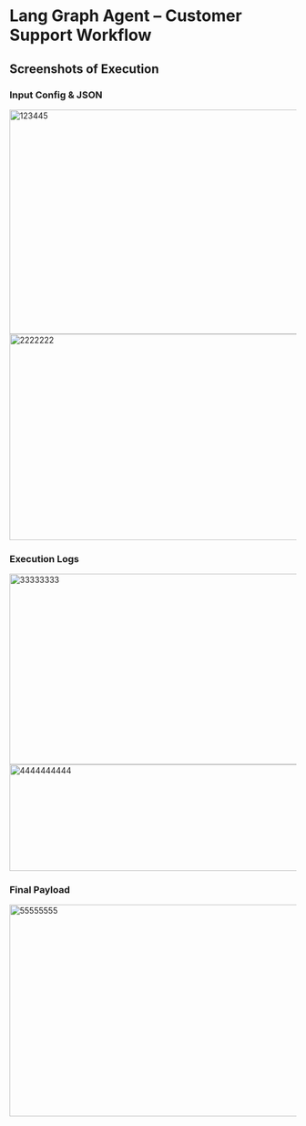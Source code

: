 # Lang Graph Agent – Customer Support Workflow

## Screenshots of Execution

### Input Config & JSON

<img width="754" height="394" alt="123445" src="https://github.com/user-attachments/assets/683f35e4-8d2e-46af-9198-1783e4eed3d9" />
<img width="737" height="362" alt="2222222" src="https://github.com/user-attachments/assets/8ca08eea-7518-4e48-b4ad-941cf35dd0a9" />

### Execution Logs

<img width="746" height="335" alt="33333333" src="https://github.com/user-attachments/assets/57e7d2e5-a8f2-4edf-90b6-924a8e42313c" />
<img width="746" height="187" alt="4444444444" src="https://github.com/user-attachments/assets/d944ec3d-be0f-4c9f-bccb-4903204833ea" />

### Final Payload
<img width="749" height="372" alt="55555555" src="https://github.com/user-attachments/assets/5524c836-6817-493a-afef-af778367f8be" />

